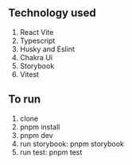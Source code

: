  ## Technology used
1. React Vite
2. Typescript
3. Husky and Eslint
4. Chakra Ui
5. Storybook
6. Vitest

## To run 
1. clone
2. pnpm install
3. pnpm dev
4. run storybook: pnpm storybook
5. run test: pnpm test
